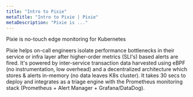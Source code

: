 ```yaml
---
title: "Intro to Pixie"
metaTitle: "Intro to Pixie | Pixie"
metaDescription: "Pixie is ..."
---
```


Pixie is no-touch edge monitoring for Kubernetes

Pixie helps on-call engineers isolate performance bottlenecks in their service or infra layer after higher-order metrics (SLI's) based alerts are fired. It's powered by inter-service transaction data harvested using eBPF (no instrumentation, low overhead) and a decentralized architecture which stores & alerts in-memory (no data leaves K8s cluster). It takes 30 secs to deploy and integrates as a triage engine with the Prometheus monitoring stack (Prometheus + Alert Manager + Grafana/DataDog). 
